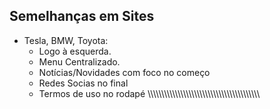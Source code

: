 ## Semelhanças em Sites
- Tesla, BMW, Toyota:
    - Logo à esquerda.
    - Menu Centralizado.
    - Notícias/Novidades com foco no começo
    - Redes Socias no final
    - Termos de uso no rodapé
\\\\\\\\\\\\\\\\\\\\\\\\\\\\\\\\\\\\\\\\\\\\\\\\\\\\\\\\\\\\\\\\\\\\\\\\\\\\\\\\\\
